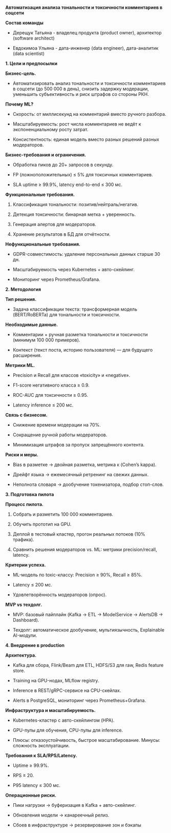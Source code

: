 **Автоматизация анализа тональности и токсичности комментариев в соцсети**

**Состав команды**

- Дерещук Татьяна - владелец продукта (product owner), архитектор (software architect)

- Евдокимоа Ульяна - дата-инженер (data engineer), дата-аналитик (data scientist)

**1. Цели и предпосылки**

**Бизнес-цель.**
-	Автоматизировать анализ тональности и токсичности комментариев в соцсети (до 500 000 в день), снизить задержку модерации, уменьшить субъективность и риск штрафов со стороны РКН.

**Почему ML?**
- Скорость: от миллисекунд на комментарий вместо ручного разбора.

- Масштабируемость: рост числа комментариев не ведёт к экспоненциальному росту затрат.

- Консистентность: единая модель вместо разных решений разных модераторов.

**Бизнес-требования и ограничения.**

- Обработка пиков до 20+ запросов в секунду.

- FP (ложноположительных) ≤ 5% для токсичных комментариев.

- SLA uptime ≥ 99.9%, latency end-to-end ≤ 300 мс.

**Функциональные требования.**

  1.	Классификация тональности: позитив/нейтраль/негатив.

  2.	Детекция токсичности: бинарная метка + уверенность.

  3.	Генерация алертов для модераторов.

  4.	Хранение результатов в БД для отчётности.

**Нефункциональные требования.**

- GDPR-совместимость: удаление персональных данных старше 30 дн.

- Масштабируемость через Kubernetes + авто-скейлинг.

- Мониторинг через Prometheus/Grafana.
  
**2. Методология**

**Тип решения.**

- Задача классификации текста: трансформерная модель (BERT/RoBERTa) для тональности и токсичности.

**Необходимые данные.**

- Комментарии + ручная разметка тональности и токсичности (минимум 100 000 примеров).

- Контекст (текст поста, историю пользователя) — для будущего расширения.

**Метрики ML.**

- Precision и Recall для классов «toxicity» и «negative».

- F1-score негативного класса ≥ 0.9.

- ROC-AUC для токсичности ≥ 0.95.

- Latency inference ≤ 200 мс.

**Связь с бизнесом.**

- Снижение времени модерации на 70%.

- Сокращение ручной работы модераторов.

- Минимизация штрафов за пропуск запрещённого контента.

**Риски и меры.**

- Bias в разметке → двойная разметка, метрика κ (Cohen’s kappa).

- Дрейфт языка → ежемесячный ретренинг на свежих данных.

- Неполнота словаря → дообучение токенизатора, подбор стоп-слов.

**3. Подготовка пилота**

**Процесс пилота.**

  1.	Собрать и разметить 100 000 комментариев.

  2.	Обучить прототип на GPU.

  3.	Деплой в тестовый кластер, прогон реальных потоков (10% трафика).

  4.	Сравнить решения модераторов vs. ML: метрики precision/recall, latency.

**Критерии успеха.**

- ML-модель по toxic-классу: Precision ≥ 90%, Recall ≥ 85%.

- Latency ≤ 200 мс.

- Удовлетворённость модераторов (опрос).

**MVP vs техдолг.**

- MVP: базовый пайплайн (Kafka → ETL → ModelService → AlertsDB → Dashboard).

- Техдолг: автоматическое дообучение, мультиязычность, Explainable AI-модули.

**4. Внедрение в production**

**Архитектура.**

- Kafka для сбора, Flink/Beam для ETL, HDFS/S3 для raw, Redis feature store.

- Training на GPU-нодах, MLflow registry.

- Inference в REST/gRPC-сервисе на CPU-скейлах.

- Alerts в PostgreSQL, мониторинг через Prometheus+Grafana.

**Инфраструктура и масштабируемость.**

- Kubernetes-кластер с авто-скейлингом (HPA).

- GPU-пулы для обучения, CPU-пулы для inference.

- Плюсы: отказоустойчивость, быстрое масштабирование. Минусы: сложность эксплуатации.

**Требования к SLA/RPS/Latency.**

- Uptime ≥ 99.9%.

- RPS ≥ 20.

- P95 latency ≤ 300 мс.

**Операционные риски.**

- Пики нагрузки → буферизация в Kafka + авто-скейлинг.

- Обновления модели → канареечный релиз.

- Сбоев в инфраструктуре → резервирование зон и бэкапы
